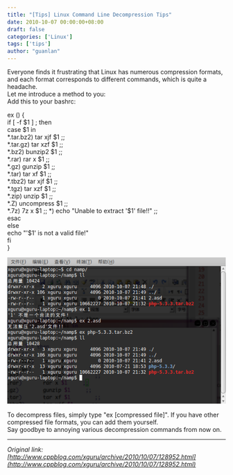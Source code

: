 ```yaml
---
title: "[Tips] Linux Command Line Decompression Tips"
date: 2010-10-07 00:00:00+08:00
draft: false
categories: ['Linux']
tags: ['tips']
author: "guanlan"
---
```


Everyone finds it frustrating that Linux has numerous compression formats, and each format corresponds to different commands, which is quite a headache.  
Let me introduce a method to you:  
Add this to your bashrc:  
  

ex () {  
if [ -f $1 ] ; then  
case $1 in  
*.tar.bz2) tar xjf $1 ;;  
*.tar.gz) tar xzf $1 ;;  
*.bz2) bunzip2 $1 ;;  
*.rar) rar x $1 ;;  
*.gz) gunzip $1 ;;  
*.tar) tar xf $1 ;;  
*.tbz2) tar xjf $1 ;;  
*.tgz) tar xzf $1 ;;  
*.zip) unzip $1 ;;  
*.Z) uncompress $1 ;;  
*.7z) 7z x $1 ;;  
*) echo "Unable to extract '$1' file!!" ;;  
esac  
else  
echo "'$1' is not a valid file!"  
fi  
}  

  
![](/img/ex.png)  
  
To decompress files, simply type "ex [compressed file]". If you have other compressed file formats, you can add them yourself.  
Say goodbye to annoying various decompression commands from now on.  



---

*Original link: [http://www.cppblog.com/xguru/archive/2010/10/07/128952.html](http://www.cppblog.com/xguru/archive/2010/10/07/128952.html)*
